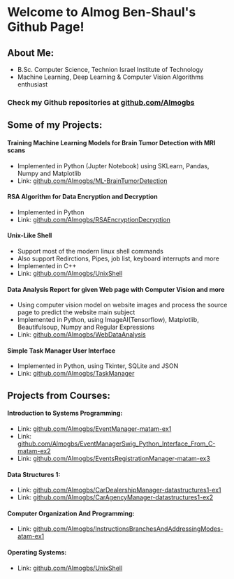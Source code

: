 # Welcome to Almog Ben-Shaul's Github Page!

## About Me:
- B.Sc. Computer Science, Technion Israel Institute of Technology
- Machine Learning, Deep Learning & Computer Vision Algorithms enthusiast

### Check my Github repositories at [github.com/Almogbs](https://github.com/Almogbs)

## Some of my Projects:
####  Training Machine Learning Models for Brain Tumor Detection with MRI scans 
  - Implemented in Python (Jupter Notebook) using SKLearn, Pandas, Numpy and Matplotlib  
  - Link: [github.com/Almogbs/ML-BrainTumorDetection](https://github.com/Almogbs/ML-BrainTumorDetection)
####  RSA Algorithm for Data Encryption and Decryption
  - Implemented in Python
  - Link: [github.com/Almogbs/RSAEncryptionDecryption](https://github.com/Almogbs/RSAEncryptionDecryption)
####  Unix-Like Shell
  - Support most of the modern linux shell commands
  - Also support Redirctions, Pipes, job list, keyboard interrupts and more
  - Implemented in C++
  - Link: [github.com/Almogbs/UnixShell](https://github.com/Almogbs/Unix-Shell)
####  Data Analysis Report for given Web page with Computer Vision and more
  - Using computer vision model on website images and process the source page to predict the website main subject
  - Implemented in Python, using ImageAI(Tensorflow), Matplotlib, Beautifulsoup, Numpy and Regular Expressions
  - Link: [github.com/Almogbs/WebDataAnalysis](http://github.com/Almogbs/WebDataAnalysis)
####  Simple Task Manager User Interface
  - Implemented in Python, using Tkinter, SQLite and JSON
  - Link: [github.com/Almogbs/TaskManager](https://github.com/Almogbs/TaskManager)

## Projects from Courses:
#### Introduction to Systems Programming:
- Link: [github.com/Almogbs/EventManager-matam-ex1](https://github.com/Almogbs/EventManager-matam-ex1)
- Link: [github.com/Almogbs/EventManagerSwig_Python_Interface_From_C-matam-ex2](https://github.com/Almogbs/EventManagerSwig_Python_Interface_From_C-matam-ex2)
- Link: [github.com/Almogbs/EventsRegistrationManager-matam-ex3](https://github.com/Almogbs/EventsRegistrationManager-matam-ex3)

#### Data Structures 1:
- Link: [github.com/Almogbs/CarDealershipManager-datastructures1-ex1](https://github.com/Almogbs/CarDealershipManager-datastructures1-ex1)
- Link: [github.com/Almogbs/CarAgencyManager-datastructures1-ex2](https://github.com/Almogbs/CarAgencyManager-datastructures1-ex2)

#### Computer Organization And Programming:
- Link: [github.com/Almogbs/InstructionsBranchesAndAddressingModes-atam-ex1](https://github.com/Almogbs/InstructionsBranchesAndAddressingModes-atam-ex1)

#### Operating Systems:
- Link: [github.com/Almogbs/UnixShell](https://github.com/Almogbs/UnixShell)
